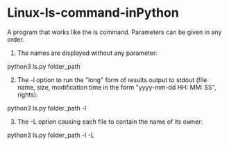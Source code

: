 # Linux-ls-command-inPython

A program that works like the ls command.
Parameters can be given in any order.

1. The names are displayed without any parameter:

  python3 ls.py folder_path

2. The -l option to run the "long" form of results output to stdout (file name, size, modification time in the form "yyyy-mm-dd HH: MM: SS", rights):

  python3 ls.py folder_path -l

3. The -L option causing each file to contain the name of its owner:

  python3 ls.py folder_path -l -L
